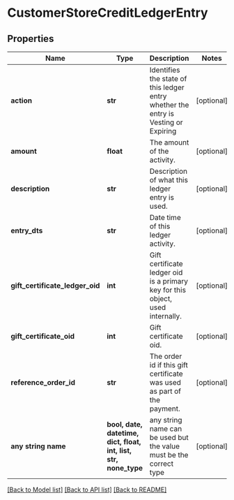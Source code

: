 # CustomerStoreCreditLedgerEntry


## Properties
Name | Type | Description | Notes
------------ | ------------- | ------------- | -------------
**action** | **str** | Identifies the state of this ledger entry whether the entry is Vesting or Expiring | [optional] 
**amount** | **float** | The amount of the activity. | [optional] 
**description** | **str** | Description of what this ledger entry is used. | [optional] 
**entry_dts** | **str** | Date time of this ledger activity. | [optional] 
**gift_certificate_ledger_oid** | **int** | Gift certificate ledger oid is a primary key for this object, used internally. | [optional] 
**gift_certificate_oid** | **int** | Gift certificate oid. | [optional] 
**reference_order_id** | **str** | The order id if this gift certificate was used as part of the payment. | [optional] 
**any string name** | **bool, date, datetime, dict, float, int, list, str, none_type** | any string name can be used but the value must be the correct type | [optional]

[[Back to Model list]](../README.md#documentation-for-models) [[Back to API list]](../README.md#documentation-for-api-endpoints) [[Back to README]](../README.md)


